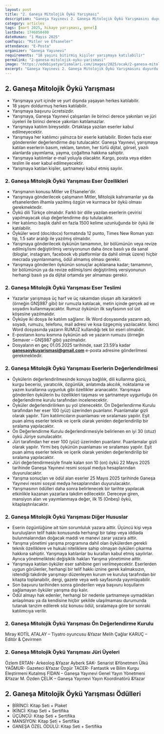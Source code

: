 ```yaml
---
layout: post
title: "2. Ganeşa Mitolojik Öykü Yarışması"
description: "Ganeşa Yayınevi 2. Ganeşa Mitolojik Öykü Yarışmasını duyurdu."
category: articles
tags: [mart 2025, hikaye yarışması, genel]
lastDate: 1746050400
dateHuman: "1 Mayıs 2025"
comTopic: "Mitler ve Efsaneler"
attendance: "E-Posta"
organizer: "Ganeşa Yayınevi"
requirements: "18 yaşını bitirmiş kişiler yarışmaya katılabilir"
permalink: "2-ganesa-mitolojik-oyku-yarismasi"
image: "https://edebiyatyarismalari.com/images/2025/ocak/2-ganesa-mitolojik-oyku-yarismasi.jpg"
excerpt: "Ganeşa Yayınevi 2. Ganeşa Mitolojik Öykü Yarışmasını duyurdu."
---
```


## 2. Ganeşa Mitolojik Öykü Yarışması

- Yarışmaya yurt içinde ve yurt dışında yaşayan herkes katılabilir.
- 18 yaşını doldurmuş herkes katılabilir.
- Yarışmaya başvuru ücretsizdir.
- Yarışmaya, Ganeşa Yayınevi çalışanları ile birinci derece yakınları ve jüri üyeleri ile birinci derece yakınları katılamazlar.
- Yarışmaya katılım bireyseldir. Ortaklaşa yazılan eserler kabul edilmeyecektir.
- Yarışmaya her katılımcı yalnızca bir eserle katılabilir. Birden fazla eser gönderenler değerlendirme dışı tutulacaktır. Ganeşa Yayınevi, yarışmaya katılan eserlerin basım, reklam, tanıtım, her türlü dijital, görsel, yazılı alanlarda yayımlama, yayma, çoğaltma hakkına sahiptir.
- Yarışmaya katılımlar e-mail yoluyla olacaktır. Kargo, posta veya elden teslim ile eser kabul edilmeyecektir.
- Yarışmaya katılan kişiler, şartnameyi kabul etmiş sayılır.

### 2. Ganeşa Mitolojik Öykü Yarışması Eser Özellikleri

- Yarışmanın konusu Mitler ve Efsaneler’dir.
- Yarışmaya gönderilecek çalışmanın Mitler, Mitolojik kahramanlar ya da efsanelerden ilhamla yazılmış özgün ve kurmaca bir öykü olması gerekmektedir.
- Öykü dili Türkçe olmalıdır. Farklı bir dille yazılan eserlerin çevirisi yapılmayacak olup değerlendirme dışı tutulacaktır.
- Her katılımcı başlık dahil en fazla 1500 kelime uzunluğunda bir öykü ile katılabilir.
- Öyküler word (doc/docx) formatında 12 punto, Times New Roman yazı tip, 1.5 satır aralığı ile yazılmış olmalıdır.
- Yarışmaya gönderilecek öykünün tamamının, bir bölümünün veya revize edilmiş/ismi değiştirilmiş versiyonunun daha önce basılı ya da sanal (bloglar, instagram, facebook vb platformlar da dahil olmak üzere) hiçbir mecrada yayınlanmamış, ödül almamış olması gerekir.
- Yarışmaya gönderilen öykünün sonuçlar açıklanana kadar; tamamının, bir bölümünün ya da revize edilmiş/ismi değiştirilmiş versiyonunun herhangi basılı ya da dijital ortamda yer almaması gerekir.

### 2. Ganeşa Mitolojik Öykü Yarışması Eser Teslimi

- Yazarlar yarışmaya üç harf ve üç rakamdan oluşan altı karakterli (örneğin GNŞ987 gibi) bir rumuzla katılacak, metin içinde gerçek ad ve soyadını kullanmayacaktır. Rumuz öykünün ilk sayfasının sol üst köşesine yazılmalıdır.
- Öyküye iki dosya ile katılım sağlanır. İlk Word dosyasında yazarın adı, soyadı, rumuzu, telefonu, mail adresi ve kısa özgeçmiş yazılacaktır. İkinci Word dosyasında yazarın RUMUZ kullandığı tek bir eseri olmalıdır.
- E-postanın konu kısmına öykünün adı ve yazarın rumuzu (örneğin Semaver – GNŞ987 gibi) yazılmalıdır.
- Dosyaların en geç 01.05.2025 tarihinde, saat 23.59’a kadar **ganesaoykuyarismasi@gmail.com** e-posta adresine gönderilmesi gerekmektedir.

### 2. Ganeşa Mitolojik Öykü Yarışması Eserlerin Değerlendirilmesi

- Öykülerin değerlendirilmesinde konuya bağlılık, dili kullanma gücü, kurgu becerisi, yaratıcılık, özgünlük, anlatımda akıcılık, noktalama ve yazım kurallarına uygunluk gibi özellikler aranacaktır. Yarışmaya gönderilen öykülerin bu özellikleri taşıması ve şartnameye uygunluğu ön değerlendirme kurulu tarafından incelenecektir.
- Öyküler değerlendirilirken şu yol izlenecektir. Ön Değerlendirme Kurulu tarafından her eser 100 (yüz) üzerinden puanlanır. Puanlamalar gizli olarak yapılır. Tüm katılımcıların puanlaması ve sıralaması yapılır. Eşit puan almış eserler teknik ve içerik olarak yeniden değerlendirilip bir sıralama yapılacaktır.
- Ön Değerlendirme Kurulu değerlendirmesiyle belirlenen en iyi 30 (otuz) öykü Jüriye sunulacaktır.
- Jüri tarafından her eser 100 (yüz) üzerinden puanlanır. Puanlamalar gizli olarak yapılır. Yirmi beş öykünün puanlaması ve sıralaması yapılır. Eşit puan almış eserler teknik ve içerik olarak yeniden değerlendirilip bir sıralama yapılacaktır.
- Jüri değerlendirmesiyle finale kalan son 10 (on) öykü 22 Mayıs 2025 tarihinde Ganeşa Yayınevi resmi sosyal medya hesaplarından duyurulacaktır.
- Yarışma sonuçları ve ödül alan eserler 25 Mayıs 2025 tarihinde Ganeşa Yayınevi resmi sosyal medya hesaplarından duyurulacaktır.
- Yarışmasının ödülleri daha sonra belirlenecek bir tarihte yapılacak etkinlikle kazanan yazarlara takdim edilecektir.
Dereceye giren, mansiyon alan ve yayımlanmaya değer, ilk 15 (Onbeş) öykü, kitaplaştırılacaktır.

### 2. Ganeşa Mitolojik Öykü Yarışması Diğer Hususlar

- Eserin özgünlüğüne ait tüm sorumluluk yazara aittir. Üçüncü kişi veya kuruluşların telif hakkı konusunda herhangi bir talep veya iddiada bulunmalarından doğacak maddi ve manevi zarar yazara aittir.
- Yarışma yönetimi yarışma programına dahil olan öykülerden gerekli teknik özelliklere ve hukuki niteliklere sahip olmayan öyküleri çıkarma hakkına sahiptir. Yarışmaya katılanlar bu kuralları kabul etmiş sayılırlar. Ayrıca yönetmelikteki değişiklik hakları Yarışma yönetimine aittir.
- Yarışmaya katılan öyküler eser sahibine geri verilmeyecektir. Eserlerden uygun görülenler, herhangi bir telif hakkı iznine gerek kalmaksızın, istendiği takdirde yarışmayı düzenleyen kurum ve kuruluş tarafından bir kitapta toplanabilir, dergi, gazete veya web sayfasında yayımlayabilir.
- Son başvuru tarihinden sonra gönderilen veya başvuru koşullarını sağlamayan öyküler yarışma dışı kalır.
- Ödül almayı hak edenler, herhangi bir nedenle şartnameye uymadıkları anlaşılması ya da kendisine hiçbir şekilde ulaşılmaması durumunda tutanak tanzim edilerek söz konusu ödül, sıralamaya göre bir sonraki katılımcıya verilir.

### 2. Ganeşa Mitolojik Öykü Yarışması Ön Değerlendirme Kurulu

Miray KOTİL ATALAY – Tiyatro oyuncusu &Yazar
Melih Çağlar KARUÇ – Editör & Çevirmen

### 2. Ganeşa Mitolojik Öykü Yarışması Jüri Üyeleri

Özlem ERTAN- Arkeolog &Yazar
Ayberk SAK- Senarist &Yönetmen
Ülkü YAĞMUR- Gazeteci &Yazar
Özgür TACER- Fantastik ve Bilim Kurgu Eleştirmeni
Kutalmış FİDAN – Ganeşa Yayınevi Genel Yayın Yönetmeni &Yazar
M. Özden ÇELİK – Ganeşa Yayınevi Yayın Koordinatörü &Yazar

## 2. Ganeşa Mitolojik Öykü Yarışması Ödülleri

- BİRİNCİ: Kitap Seti + Plaket
- İKİNCİ: Kitap Seti + Sertifika
- ÜÇÜNCÜ: Kitap Seti + Sertifika
- MANSİYON: Kitap Seti + Sertifika
- GANEŞA ÖZEL ÖDÜLÜ: Kitap Seti + Sertifika